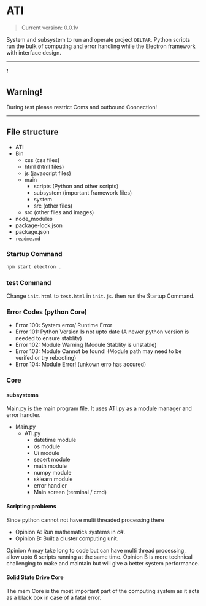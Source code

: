 # ATI
> Current version:
0.0.1v

System and subsystem to run and operate project `DELTAR`. Python scripts run the bulk of computing and error handling while the Electron framework with interface design.
____
:exclamation:
## Warning!
During test please restrict Coms and outbound Connection!

___

## File structure
 * ATI
  * Bin
    - css (css files)
    - html (html files)
    - js  (javascript files)
    * main
        - scripts (Python and other scripts)
        - subsystem (important framework files)
        - system
        - src (other files)
    * src (other files and images)
  * node_modules
  * package-lock.json
  * package.json
  * `readme.md`

### Startup Command
``` python
npm start electron .
```
### test Command

Change `init.html` to `test.html` in `init.js`. then run the Startup Command.

### Error Codes (python Core)
 - Error 100: System error/ Runtime Error
 - Error 101: Python Version Is not upto date (A newer python version is needed to ensure stablity)
 - Error 102: Module Warning (Module Stablity is unstable)
 - Error 103: Module Cannot be found! (Module path may need to be verifed or try rebooting)
 - Error 104: Module Error! (unkown erro has accured)

### Core
#### subsystems 
Main.py is the main program file. It uses ATI.py as a module manager and error handler.
 * Main.py
   * ATI.py
     - datetime module
     - os module 
     - Ui module
     - secert module
     - math module
     - numpy module
     - sklearn module 
     - error handler 
     - Main screen (terminal / cmd)

#### Scripting problems
Since python cannot not have multi threaded processing there 
* Opinion A: Run mathematics systems in c#.
* Opinion B: Built a cluster computing unit.

Opinion A may take long to code but can have multi thread processing, allow upto 6 scripts running at the same time.
Opinion B is more technical challenging to make and maintain but will give a better system performance.

#### Solid State Drive Core
The mem Core is the most important part of the computing system as it acts as a black box in case of a fatal error.


    
